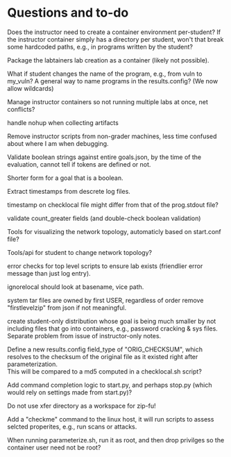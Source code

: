 
Questions and to-do
===================


Does the instructor need to create a container environment per-student?  If the instructor container
simply has a directory per student, won't that break some hardcoded paths, e.g., in programs written
by the student?

Package the labtainers lab creation as a container (likely not possible).

What if student changes the name of the program, e.g., from vuln to my_vuln?
A general way to name programs in the results.config? (We now allow wildcards)


Manage instructor containers so not running multiple labs at once, net conflicts?

handle nohup when collecting artifacts

Remove instructor scripts from non-grader machines, less time confused about where I am when debugging.

Validate boolean strings against entire goals.json, by the time of the evaluation, cannot tell if
tokens are defined or not.

Shorter form for a goal that is a boolean.

Extract timestamps from descrete log files.

timestamp on checklocal file might differ from that of the prog.stdout file?

validate count_greater fields (and double-check boolean validation)

Tools for visualizing the network topology, automaticly based on start.conf file?

Tools/api for student to change network topology?

error checks for top level scripts to ensure lab exists (friendlier error message than just log entry).



ignorelocal should look at basename, vice path.

system tar files are owned by first USER, regardless of order
remove "firstlevelzip" from json if not meaningful.

create student-only distribution whose goal is being much smaller by not including
files that go into containers, e.g., password cracking & sys files.  Separate problem from
issue of instructor-only notes.

Define a new results.config field_type of "ORIG_CHECKSUM", which resolves to the checksum of
the original file as it existed right after parameterization.    
This will be compared to a md5 computed in a checklocal.sh script?

Add command completion logic to start.py, and perhaps stop.py (which would rely on settings made
from start.py)?


Do not use xfer directory as a workspace for zip-fu!

Add a "checkme" command to the linux host, it will run scripts to assess selcted properites,
e.g., run scans or attacks.

When running parameterize.sh, run it as root, and then drop privilges so the container user need not be root?
